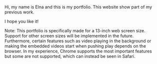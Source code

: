 Hi, my name is Elna and this is my portfolio.
This website show part of my previous work.

I hope you like it!

Note:
This portfolio is specifically made for a 13-inch web screen size. 
Support for other screen sizes will be implemented in the future. 
Furthermore, certain features such as video playing in the background or making the embedded videos start when pushing play depends on the browser. 
In my experience, Chrome supports the most important features but some are not supported, which can instead be seen in Safari.

